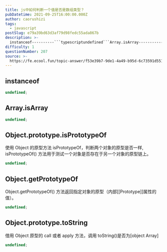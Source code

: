 ```yaml
---
title: js中如何判断一个值是否是数组类型？
pubDatetime: 2021-09-25T16:00:00.000Z
author: caorushizi
tags:
  - javascript
postSlug: e79a39bd63d3af79d98fedc55ada867b
description: >-
  instanceof----------```typescriptundefined```Array.isArray-------------```typescriptundefined```Obje
difficulty: 1
questionNumber: 207
source: >-
  https://fe.ecool.fun/topic-answer/f53e39b7-9de1-4a49-b95d-6c73591d5512?orderBy=updateTime&order=desc&tagId=10
---
```


## instanceof

```typescript
undefined;
```

## Array.isArray

```typescript
undefined;
```

## Object.prototype.isPrototypeOf

使用 Object 的原型方法 isPrototypeOf，判断两个对象的原型是否一样, isPrototypeOf() 方法用于测试一个对象是否存在于另一个对象的原型链上。

```typescript
undefined;
```

## Object.getPrototypeOf

Object.getPrototypeOf() 方法返回指定对象的原型（内部\[\[Prototype\]\]属性的值）。

```typescript
undefined;
```

## Object.prototype.toString

借用 Object 原型的 call 或者 apply 方法，调用 toString()是否为\[object Array\]

```typescript
undefined;
```
